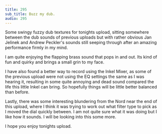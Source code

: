 ```yaml
---
title: 295
sub_title: Buzz my dub.
audio: 295
---
```


Some swingy fuzzy dub textures for tonights upload, sitting somewhere between the dub sounds of previous uploads but with rather obvious Jan Jelinek and Andrew Peckler's sounds still seeping through after an amazing performance firmly in my mind.

I am quite enjoying the flapping brass sound that pops in and out. Its kind of fun and quirky and brings a small grin to my face.

I have also found a better way to record using the Inkel Mixer, as some of the previous upload were not using the EQ settings the same as I was hearing it, resulting in some quite annoying and dead sound compared the life this little Inkel can bring. So hopefully things will be little better balanced than before.

Lastly, there was some interesting blundering from the Nord near the end of this upload, where I think it was trying to work out what filter type to pick as I moved the dial quickly between. I am not quite sure what it was doing but I like how it sounds. I will be looking into this some more. 

I hope you enjoy tonights upload.
